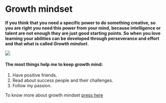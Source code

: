 
# Growth mindset

**If you think that you need a specific power to do something creative, so you are right you need this power from your mind, because intelligence or talent are not enough they are just good starting points.
So when you love learning  your abilities can be developed through perseverance and effort and that what is called *Growth mindset*.**

![](https://www.google.fr/url?sa=i&url=http%3A%2F%2Fwww.mindsetmission.com%2F&psig=AOvVaw3mkQ58yD6htPnWZp-q_i3Z&ust=1611663704788000&source=images&cd=vfe&ved=0CAIQjRxqFwoTCOiXvbyJt-4CFQAAAAAdAAAAABAS)

#### The most things help me to keep growth mind:
1. Have positive friends.
2. Read about success people and their challenges. 
3. Follow my passion.

To know more about growth mindset [press here](https://www.atlassian.com/blog/inside-atlassian/growth-mindset)
